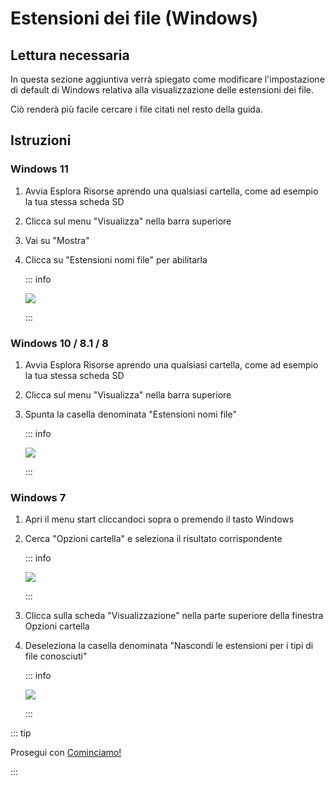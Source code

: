 # Estensioni dei file (Windows)

## Lettura necessaria

In questa sezione aggiuntiva verrà spiegato come modificare l'impostazione di default di Windows relativa alla visualizzazione delle estensioni dei file.

Ciò renderà più facile cercare i file citati nel resto della guida.

## Istruzioni

### Windows 11

1. Avvia Esplora Risorse aprendo una qualsiasi cartella, come ad esempio la tua stessa scheda SD
2. Clicca sul menu "Visualizza" nella barra superiore
3. Vai su "Mostra"
4. Clicca su "Estensioni nomi file" per abilitarla

   ::: info

   ![](/images/screenshots/windows-11-file-extensions.png)

   :::

### Windows 10 / 8.1 / 8

1. Avvia Esplora Risorse aprendo una qualsiasi cartella, come ad esempio la tua stessa scheda SD
2. Clicca sul menu "Visualizza" nella barra superiore
3. Spunta la casella denominata "Estensioni nomi file"

   ::: info

   ![](/images/screenshots/windows-10-file-extensions.png)

   :::

### Windows 7

1. Apri il menu start cliccandoci sopra o premendo il tasto Windows

2. Cerca "Opzioni cartella" e seleziona il risultato corrispondente

   ::: info

   ![](/images/screenshots/windows-7-folder-options-start-menu.png)

   :::

3. Clicca sulla scheda "Visualizzazione" nella parte superiore della finestra Opzioni cartella

4. Deseleziona la casella denominata "Nascondi le estensioni per i tipi di file conosciuti"

   ::: info

   ![](/images/screenshots/windows-7-folder-options.png)

   :::

::: tip

Prosegui con [Cominciamo!](get-started)

:::
